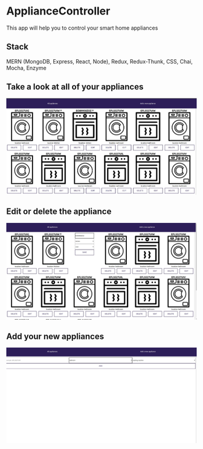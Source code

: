# ApplianceController
This app will help you to control your smart home appliances

## Stack
MERN (MongoDB, Express, React, Node), Redux, Redux-Thunk, CSS, Chai, Mocha, Enzyme

## Take a look at all of your appliances
![screenshot](./frontend/public/images/allappliances.jpg)

## Edit or delete the appliance
![screenshot](./frontend/public/images/edit.jpg)

## Add your new appliances
![screenshot](./frontend/public/images/add.jpg)
